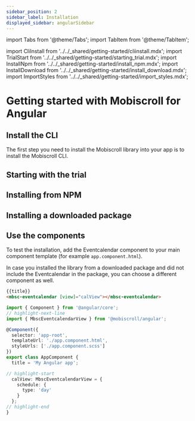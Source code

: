 ```yaml
---
sidebar_position: 2
sidebar_label: Installation
displayed_sidebar: angularSidebar
---
```


import Tabs from '@theme/Tabs';
import TabItem from '@theme/TabItem';

import CliInstall from '../../\_shared/getting-started/cliinstall.mdx';
import TrialStart from '../../\_shared/getting-started/starting_trial.mdx';
import InstallNpm from '../../\_shared/getting-started/install_npm.mdx';
import InstallDownload from '../../\_shared/getting-started/install_download.mdx';
import ImportStyles from '../../\_shared/getting-started/import_styles.mdx';

# Getting started with Mobiscroll for Angular

## Install the CLI

The first step you need to install the Mobiscroll library into your app is to install the Mobiscroll CLI.

<CliInstall />

## Starting with the trial

<TrialStart framework="angular" />

## Installing from NPM

<InstallNpm framework="angular" />

## Installing a downloaded package

<InstallDownload framework="angular" />

## Use the components

<ImportStyles framework="angular" />

To test the installation, add the Eventcalendar component to your main component template (for example `app.component.html`).

In case you installed the library from a downloaded package and did not include the Eventcalendar in the package, you can choose a different component as well.

<Tabs>
<TabItem value="html" label="app.component.html">

```html
{{title}}
<mbsc-eventcalendar [view]="calView"></mbsc-eventcalendar>
```
</TabItem>
<TabItem value="ts" label="app.component.ts">

```ts
import { Component } from '@angular/core';
// highlight-next-line
import { MbscEventcalendarView } from '@mobiscroll/angular';

@Component({
  selector: 'app-root',
  templateUrl: './app.component.html',
  styleUrls: ['./app.component.scss']
})
export class AppComponent {
  title = 'My Angular app';

// highlight-start
  calView: MbscEventcalendarView = {
    schedule: {
      type: 'day'
    }
  };
// highlight-end
}
```

</TabItem>
</Tabs>